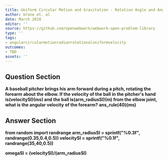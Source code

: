 ```yaml
---
title: Uniform Circular Motion and Gravitation - Rotation Angle and Angular Velocity
author: Urone et. al
date: March 2018
editor: ''
source: https://github.com/openwebwork/webwork-open-problem-library
type: ''
tags:
- angularcircularmotionradianrotationaluniformvelocity
outcomes:
- TBD
assets: ''
---
```


## Question Section 

<b>
A baseball pitcher brings his arm forward during a pitch, rotating the forearm about the elbow. If the velocity of the ball in the pitcher's hand is(velocitySI)(ms) and the ball is(arm_radiusSI)(m) from the elbow joint, what is the angular velocity of the forearm? 
ans_rule(40)(ms)



## Answer Section

from random import randrange
arm_radiusSI = sprintf("%0.3f", randrange(0.35,0.4,0.5))
velocitySI = sprintf("%0.1f", randrange(35,40,0.5))

omegaSI = (velocitySI)/(arm_radiusSI)